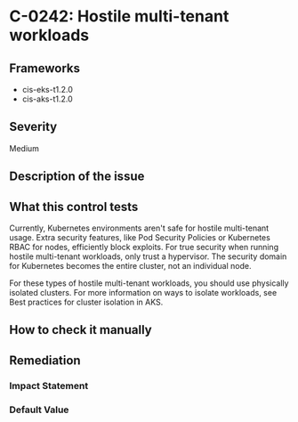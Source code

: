 # C-0242: Hostile multi-tenant workloads

## Frameworks
* cis-eks-t1.2.0
* cis-aks-t1.2.0
 
## Severity
Medium

## Description of the issue

 
## What this control tests 
Currently, Kubernetes environments aren't safe for hostile multi-tenant usage. Extra security features, like Pod Security Policies or Kubernetes RBAC for nodes, efficiently block exploits. For true security when running hostile multi-tenant workloads, only trust a hypervisor. The security domain for Kubernetes becomes the entire cluster, not an individual node.

 For these types of hostile multi-tenant workloads, you should use physically isolated clusters. For more information on ways to isolate workloads, see Best practices for cluster isolation in AKS.
 
## How to check it manually 

 
## Remediation

 
### Impact Statement

 
### Default Value

 
